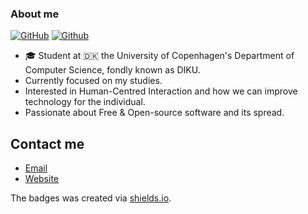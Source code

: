 ### About me
[![GitHub](https://img.shields.io/github/followers/sebastianprehn?label=GitHub&logo=github&style=plastic)](https://github.com/SebastianPrehn) [![Github](https://img.shields.io/twitter/follow/sebastianprehn?color=blue&label=Twitter&logo=twitter&style=plastic)](https://twitter.com/SebastianPrehn)
- :mortar_board: Student at :denmark: the University of Copenhagen's Department of Computer Science, fondly known as DIKU.
- Currently focused on my studies.
- Interested in Human-Centred Interaction and how we can improve technology for the individual.
- Passionate about Free & Open-source software and its spread.

## Contact me

- [Email](mailto:sebastianprehn@protonmail.com)
- [Website](sebastianprehn.github.io)

The badges was created via [shields.io](https://shields.io).
<!--
**SebastianPrehn/SebastianPrehn** is a ✨ _special_ ✨ repository because its `README.md` (this file) appears on your GitHub profile.

Here are some ideas to get you started:

- 🔭 I’m currently working on ...
- 🌱 I’m currently learning ...
- 👯 I’m looking to collaborate on ...
- 🤔 I’m looking for help with ...
- 💬 Ask me about ...
- 📫 How to reach me: ...
- 😄 Pronouns: ...
- ⚡ Fun fact: ...
-->
